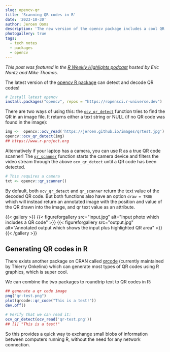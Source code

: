 ```yaml
---
slug: opencv-qr
title: 'Scanning QR codes in R'
date: '2023-10-30'
author: Jeroen Ooms
description: 'The new version of the opencv package includes a cool QR code scanner.'
photogallery: true
tags:
  - tech notes
  - packages
  - opencv
---
```


_This post was featured in the [R Weekly Highlights podcast](https://rweekly.fireside.fm/143) hosted by Eric Nantz and Mike Thomas._

The latest version of the [opencv R package](https://ropensci.r-universe.dev/opencv) can detect and decode QR codes!

```r
# Install latest opencv
install.packages("opencv", repos = "https://ropensci.r-universe.dev")
```

There are two ways of using this: the [`ocv_qr_detect`](https://docs.ropensci.org/opencv/reference/qrcode.html) function tries to find the QR in an image file. It returns either a text string or NULL (if no QR code was found in the image):

```r
img <-  opencv::ocv_read('https://jeroen.github.io/images/qrtest.jpg')
opencv::ocv_qr_detect(img)
## https://www.r-project.org
```

Alternatively if your laptop has a camera, you can use R as a true QR code scanner! The [`qr_scanner`](https://docs.ropensci.org/opencv/reference/qrcode.html) function starts the camera device and filters the video stream through the above `ocv_qr_detect` until a QR code has been detected.

```r
# This requires a camera
txt <- opencv::qr_scanner()
```

By default, both `ocv_qr_detect` and `qr_scanner` return the text value of the decoded QR code. But both functions also have an option `draw = TRUE` which will instead return an annotated image with the position and value of the QR drawn into the image, and qr text value as an attribute.


{{< gallery >}}
{{< figureforgallery src="input.jpg" alt="Input photo which includes a QR code" >}}
{{< figureforgallery src="output.jpg" alt="Annotated output which shows the input plus highlighted QR area" >}}
{{< /gallery >}}

## Generating QR codes in R

There exists another package on CRAN called [qrcode](https://thierryo.github.io/qrcode/) (currently maintained by Thierry Onkelinx) which can generate most types of QR codes using R graphics, which is super cool.

We can combine the two packages to roundtrip text to QR codes in R:

```r
## generate a qr code image
png("qr-test.png")
plot(qrcode::qr_code("This is a test!"))
dev.off()

# Verify that we can read it:
ocv_qr_detect(ocv_read('qr-test.png'))
## [1] "This is a test!"
```

So this provides a quick way to exchange small blobs of information between computers running R, without the need for any network connection.
